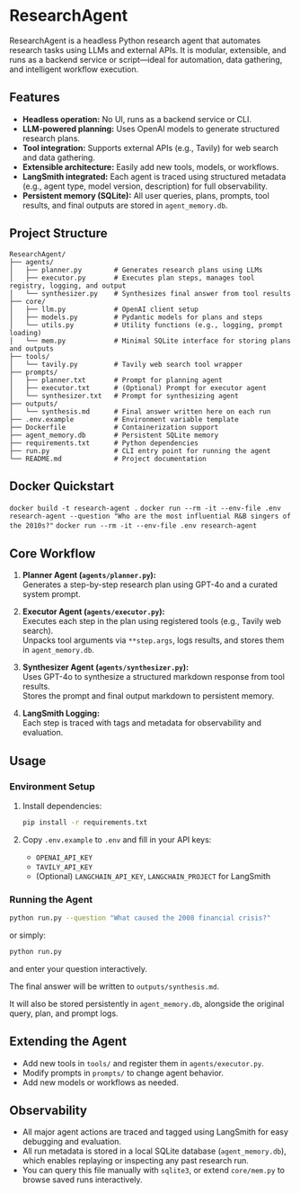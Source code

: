 # ResearchAgent

ResearchAgent is a headless Python research agent that automates research tasks using LLMs and external APIs. It is modular, extensible, and runs as a backend service or script—ideal for automation, data gathering, and intelligent workflow execution.

## Features

- **Headless operation:** No UI, runs as a backend service or CLI.
- **LLM-powered planning:** Uses OpenAI models to generate structured research plans.
- **Tool integration:** Supports external APIs (e.g., Tavily) for web search and data gathering.
- **Extensible architecture:** Easily add new tools, models, or workflows.
- **LangSmith integrated:** Each agent is traced using structured metadata (e.g., agent type, model version, description) for full observability.
- **Persistent memory (SQLite):** All user queries, plans, prompts, tool results, and final outputs are stored in `agent_memory.db`.


## Project Structure

```
ResearchAgent/
├── agents/
│   ├── planner.py        # Generates research plans using LLMs
│   ├── executor.py       # Executes plan steps, manages tool registry, logging, and output
│   └── synthesizer.py    # Synthesizes final answer from tool results
├── core/
│   ├── llm.py            # OpenAI client setup
│   ├── models.py         # Pydantic models for plans and steps
│   └── utils.py          # Utility functions (e.g., logging, prompt loading)
│   └── mem.py            # Minimal SQLite interface for storing plans and outputs
├── tools/
│   └── tavily.py         # Tavily web search tool wrapper
├── prompts/
│   ├── planner.txt       # Prompt for planning agent
│   ├── executor.txt      # (Optional) Prompt for executor agent
│   └── synthesizer.txt   # Prompt for synthesizing agent
├── outputs/
│   └── synthesis.md      # Final answer written here on each run
├── .env.example          # Environment variable template
├── Dockerfile            # Containerization support
├── agent_memory.db       # Persistent SQLite memory
├── requirements.txt      # Python dependencies
├── run.py                # CLI entry point for running the agent
└── README.md             # Project documentation
```
## Docker Quickstart
`docker build -t research-agent .`
`docker run --rm -it --env-file .env research-agent --question "Who are the most influential R&B singers of the 2010s?"`
`docker run --rm -it --env-file .env research-agent`

## Core Workflow

1. **Planner Agent (`agents/planner.py`):**  
	Generates a step-by-step research plan using GPT-4o and a curated system prompt.

2. **Executor Agent (`agents/executor.py`):**  
   Executes each step in the plan using registered tools (e.g., Tavily web search).  
   Unpacks tool arguments via `**step.args`, logs results, and stores them in `agent_memory.db`.

3. **Synthesizer Agent (`agents/synthesizer.py`):**  
   Uses GPT-4o to synthesize a structured markdown response from tool results.  
   Stores the prompt and final output markdown to persistent memory.

4. **LangSmith Logging:**  
	Each step is traced with tags and metadata for observability and evaluation.

## Usage

### Environment Setup

1. Install dependencies:
	```sh
	pip install -r requirements.txt
	```

2. Copy `.env.example` to `.env` and fill in your API keys:
	- `OPENAI_API_KEY`
	- `TAVILY_API_KEY`
	- (Optional) `LANGCHAIN_API_KEY`, `LANGCHAIN_PROJECT` for LangSmith

### Running the Agent

```sh
python run.py --question "What caused the 2008 financial crisis?"
```
or simply:
```sh
python run.py
```
and enter your question interactively.

The final answer will be written to `outputs/synthesis.md`.

It will also be stored persistently in `agent_memory.db`, alongside the original query, plan, and prompt logs.

## Extending the Agent

- Add new tools in `tools/` and register them in `agents/executor.py`.
- Modify prompts in `prompts/` to change agent behavior.
- Add new models or workflows as needed.

## Observability

- All major agent actions are traced and tagged using LangSmith for easy debugging and evaluation.
- All run metadata is stored in a local SQLite database (`agent_memory.db`), which enables replaying or inspecting any past research run.
- You can query this file manually with `sqlite3`, or extend `core/mem.py` to browse saved runs interactively.
